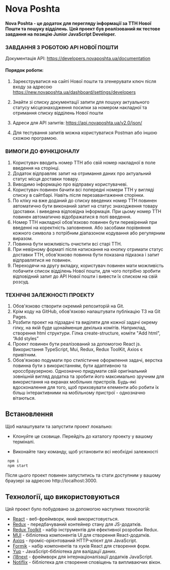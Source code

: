 # Nova Poshta

#### Nova Poshta - це додаток для перегляду інформації за ТТН Нової Пошти та пошуку відділень. Цей проект був реалізований як тестове завдання на позицію Junior JavaScript Developer.

### ЗАВДАННЯ З РОБОТОЮ API НОВОЇ ПОШТИ

Документація API: https://developers.novaposhta.ua/documentation

#### Порядок роботи:

1. Зареєструватися на сайті Нової пошти та згенерувати ключ після входу за адресою https://new.novaposhta.ua/dashboard/settings/developers

2. Знайти зі списку документації запити для пошуку актуального статусу місцезнаходження посилки за номером накладної та отримання списку відділень Нової пошти

3. Адреси для API запитів: https://api.novaposhta.ua/v2.0/json/

4. Для тестування запитів можна користуватися Postman або іншою схожою програмою.

### ВИМОГИ ДО ФУНКЦІОНАЛУ

1. Користувач вводить номер ТТН або свій номер накладної в поле введення на сторінці.
2. Додаток відправляє запит на отримання даних про актуальний статус місця доставки товару.
3. Виводимо інформацію про відправку користувачеві.
4. Користувач повинен бачити всі попередні номери ТТН у вигляді списку в сайтбарі. Навіть після перезавантаження сторінки.
5. По кліку на вже доданий до списку введених номер ТТН повинен автоматично бути виконаний запит на статус знаходження товару (доставки. і виведена відповідна інформація. При цьому номер ТТН повинен автоматично відображатися в полі введення.
6. Номер ТТН накладної обов'язково повинен бути перевірений при введенні на коректність заповнення. Або засобами порівняння кожного символа з потрібним діапазоном кодування або регулярним виразом.
7. Повинна бути можливість очистити всі старі ТТН.
8. При невірному форматі після натискання на кнопку отримати статус доставки ТТН, обов'язково повинна бути показана підказка і запит відправлятися не повинен.
9. Переходячи на другу вкладку, користувач повинен мати можливість побачити список відділень Нової пошти, для чого потрібно зробити відповідний запит до API Нової пошти і вивести їх списком на свій розсуд.

### ТЕХНІЧНІ ЗАЛЕЖНОСТІ ПРОЕКТУ

1. Обов'язково створити окремий репозиторій на Git.
2. Крім коду на GitHub, обов'язково налаштувати публікацію ТЗ на Git Pages.
3. Розбити проект на підзадачі та виділяти для кожної задачі окрему гілку, на якій буде щонайменше декілька комітів. Наприклад, створення html структури. Гілка create-structure, коміти "Add html", “Add styles”
4. Проект повинен бути реалізований за допомогою React js. Використання TypeScript, Mui, Redux, Redux ToolKit, Axios є привітним.
5. Обов'язково подумати про стилістичне оформлення задачі, верстка повинна бути з використанням, бути адаптивною та кроссбраузерною. Однозначно придумати свій оригінальний зовнішній вигляд додатка та зробити його максимально зручним для використання на екранах мобільних пристроїв. Будь-які вдосконалення для того, щоб приховувати елементи або робити їх більш інтерактивними на мобільному пристрої - однозначно вітаються.

## Встановлення

Щоб налаштувати та запустити проект локально:

- Клонуйте це сховище. Перейдіть до каталогу проекту у вашому терміналі.

- Виконайте таку команду, щоб установити всі необхідні залежності

```bash
 npm i
 npm start
```

Після цього проект повинен запуститись та стати доступним у вашому браузері за адресою http://localhost:3000.

## Технології, що використовуються

Цей проект було побудовано за допомогою наступних технологій:

- [React](https://reactjs.org/) - веб-фреймворк, який використовується.
- [Redux](https://redux.js.org/) - передбачуваний контейнер стану для JS-додатків.
- [Redux Toolkit](https://redux-toolkit.js.org/) - набір інструментів для ефективної розробки Redux.
- [MUI](https://mui.com/) - бібліотека компонентів UI для створення React-додатків.
- [Axios](https://axios-http.com/) - проміс-орієнтований HTTP-клієнт для JavaScript.
- [Formik](https://formik.org/) - набір компонентів та хуків React для створення форм.
- [Yup](https://www.npmjs.com/package/yup) - JavaScript-бібліотека для валідації даних.
- [i18next](https://www.i18next.com/) - фреймворк для інтернаціоналізації додатків JavaScript.
- [Notiflix](https://www.notiflix.com/) - бібліотека для створення сповіщень та випливаючих вікон.
